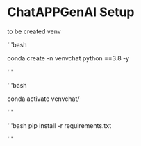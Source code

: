 # ChatAPPGenAI Setup


to be created venv

'''bash

conda create -n venvchat python ==3.8 -y

'''

'''bash

conda activate venvchat/

'''

'''bash	
pip install -r requirements.txt

'''	
